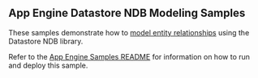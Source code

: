 ## App Engine Datastore NDB Modeling Samples

These samples demonstrate how to [model entity relationships](https://cloud.google.com/appengine/articles/modeling) using the Datastore NDB library.

Refer to the [App Engine Samples README](../../README.md) for information on how to run and deploy this sample.
